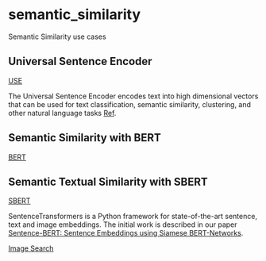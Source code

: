 # semantic_similarity
Semantic Similarity use cases

## Universal Sentence Encoder
[USE](https://www.tensorflow.org/hub/tutorials/semantic_similarity_with_tf_hub_universal_encoder)

The Universal Sentence Encoder encodes text into high dimensional vectors that can be used for text classification, semantic similarity, clustering, and other natural language tasks [Ref](https://towardsdatascience.com/use-cases-of-googles-universal-sentence-encoder-in-production-dd5aaab4fc15).

## Semantic Similarity with BERT
[BERT](https://keras.io/examples/nlp/semantic_similarity_with_bert/)


## Semantic Textual Similarity with SBERT
[SBERT](https://www.sbert.net/docs/usage/semantic_textual_similarity.html)

SentenceTransformers is a Python framework for state-of-the-art sentence, text and image embeddings. The initial work is described in our paper [Sentence-BERT: Sentence Embeddings using Siamese BERT-Networks](https://arxiv.org/pdf/1908.10084.pdf).

[Image Search](https://www.sbert.net/examples/applications/image-search/README.html)
